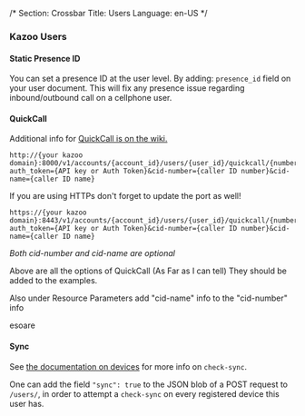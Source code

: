 /*
Section: Crossbar
Title: Users
Language: en-US
*/

### Kazoo Users


#### Static Presence ID
You can set a presence ID at the user level. By adding: `presence_id` field on your user document. This will fix any presence issue regarding inbound/outbound call on a cellphone user.

#### QuickCall

Additional info for [QuickCall is on the wiki.](https://2600hz.atlassian.net/wiki/display/APIs/QuickCall+API)


```
http://{your kazoo domain}:8000/v1/accounts/{account_id}/users/{user_id}/quickcall/{number_to_call}?auth_token={API key or Auth Token}&cid-number={caller ID number}&cid-name={caller ID name}
```

If you are using HTTPs don't forget to update the port as well!
```
https://{your kazoo domain}:8443/v1/accounts/{account_id}/users/{user_id}/quickcall/{number_to_call}?auth_token={API key or Auth Token}&cid-number={caller ID number}&cid-name={caller ID name}
```

_Both cid-number and cid-name are optional_

Above are all the options of QuickCall (As Far as I can tell) They should be added to the examples.

Also under Resource Parameters add "cid-name" info to the "cid-number" info

esoare


#### Sync

See [the documentation on devices](../devices.md) for more info on `check-sync`.

One can add the field `"sync": true` to the JSON blob of a POST request to `/users/`,
in order to attempt a `check-sync` on every registered device this user has.
